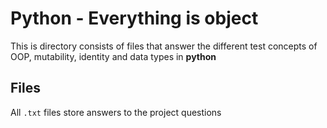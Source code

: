 # Python - Everything is object

This is directory consists of files that answer the different test concepts of OOP, mutability, identity and data types in **python**

## Files

All ``.txt`` files store answers to the project questions

